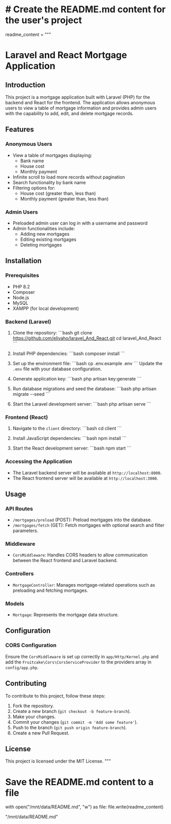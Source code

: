 # # Create the README.md content for the user's project
readme_content = """
# Laravel and React Mortgage Application

## Introduction

This project is a mortgage application built with Laravel (PHP) for the backend and React for the frontend. The application allows anonymous users to view a table of mortgage information and provides admin users with the capability to add, edit, and delete mortgage records.

## Features

### Anonymous Users
- View a table of mortgages displaying:
  - Bank name
  - House cost
  - Monthly payment
- Infinite scroll to load more records without pagination
- Search functionality by bank name
- Filtering options for:
  - House cost (greater than, less than)
  - Monthly payment (greater than, less than)

### Admin Users
- Preloaded admin user can log in with a username and password
- Admin functionalities include:
  - Adding new mortgages
  - Editing existing mortgages
  - Deleting mortgages

## Installation

### Prerequisites
- PHP 8.2
- Composer
- Node.js
- MySQL
- XAMPP (for local development)

### Backend (Laravel)
1. Clone the repository:
   \`\`\`bash
   git clone https://github.com/eliyaho/laravel_And_React.git
   cd laravel_And_React
   \`\`\`

2. Install PHP dependencies:
   \`\`\`bash
   composer install
   \`\`\`

3. Set up the environment file:
   \`\`\`bash
   cp .env.example .env
   \`\`\`
   Update the `.env` file with your database configuration.

4. Generate application key:
   \`\`\`bash
   php artisan key:generate
   \`\`\`

5. Run database migrations and seed the database:
   \`\`\`bash
   php artisan migrate --seed
   \`\`\`

6. Start the Laravel development server:
   \`\`\`bash
   php artisan serve
   \`\`\`

### Frontend (React)
1. Navigate to the `client` directory:
   \`\`\`bash
   cd client
   \`\`\`

2. Install JavaScript dependencies:
   \`\`\`bash
   npm install
   \`\`\`

3. Start the React development server:
   \`\`\`bash
   npm start
   \`\`\`

### Accessing the Application
- The Laravel backend server will be available at `http://localhost:8000`.
- The React frontend server will be available at `http://localhost:3000`.

## Usage

### API Routes
- `/mortgages/preload` (POST): Preload mortgages into the database.
- `/mortgages/fetch` (GET): Fetch mortgages with optional search and filter parameters.

### Middleware
- `CorsMiddleware`: Handles CORS headers to allow communication between the React frontend and Laravel backend.

### Controllers
- `MortgageController`: Manages mortgage-related operations such as preloading and fetching mortgages.

### Models
- `Mortgage`: Represents the mortgage data structure.

## Configuration

### CORS Configuration
Ensure the `CorsMiddleware` is set up correctly in `app/Http/Kernel.php` and add the `Fruitcake\Cors\CorsServiceProvider` to the providers array in `config/app.php`.

## Contributing
To contribute to this project, follow these steps:
1. Fork the repository.
2. Create a new branch (`git checkout -b feature-branch`).
3. Make your changes.
4. Commit your changes (`git commit -m 'Add some feature'`).
5. Push to the branch (`git push origin feature-branch`).
6. Create a new Pull Request.

## License
This project is licensed under the MIT License.
"""

# Save the README.md content to a file
with open("/mnt/data/README.md", "w") as file:
    file.write(readme_content)

"/mnt/data/README.md"
